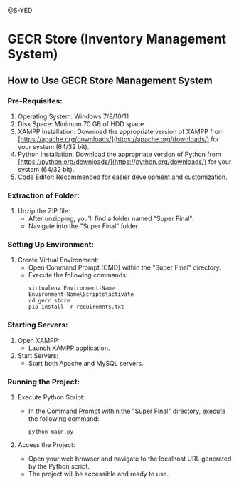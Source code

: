 @S-YED


# GECR Store (Inventory Management System)

## How to Use GECR Store Management System

### Pre-Requisites:
1. Operating System: Windows 7/8/10/11
2. Disk Space: Minimum 70 GB of HDD space
3. XAMPP Installation: Download the appropriate version of XAMPP from [https://apache.org/downloads/](https://apache.org/downloads/) for your system (64/32 bit).
4. Python Installation: Download the appropriate version of Python from [https://python.org/downloads/](https://python.org/downloads/) for your system (64/32 bit).
5. Code Editor: Recommended for easier development and customization.

### Extraction of Folder:
1. Unzip the ZIP file:
   - After unzipping, you'll find a folder named "Super Final".
   - Navigate into the "Super Final" folder.

### Setting Up Environment:
1. Create Virtual Environment:
   - Open Command Prompt (CMD) within the "Super Final" directory.
   - Execute the following commands:
     ```
     virtualenv Environment-Name
     Environment-Name\Scripts\activate
     cd gecr store
     pip install -r requiremnts.txt
     ```

### Starting Servers:
1. Open XAMPP:
   - Launch XAMPP application.
2. Start Servers:
   - Start both Apache and MySQL servers.

### Running the Project:
1. Execute Python Script:
   - In the Command Prompt within the "Super Final" directory, execute the following command:
     ```
     python main.py
     ```

2. Access the Project:
   - Open your web browser and navigate to the localhost URL generated by the Python script.
   - The project will be accessible and ready to use.
